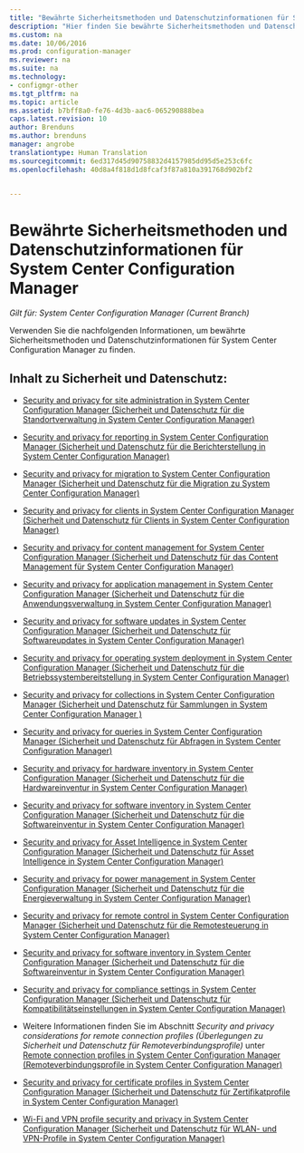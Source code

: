 ```yaml
---
title: "Bewährte Sicherheitsmethoden und Datenschutzinformationen für System Center Configuration Manager | Microsoft-Dokumentation"
description: "Hier finden Sie bewährte Sicherheitsmethoden und Datenschutzinformationen für System Center Configuration Manager."
ms.custom: na
ms.date: 10/06/2016
ms.prod: configuration-manager
ms.reviewer: na
ms.suite: na
ms.technology:
- configmgr-other
ms.tgt_pltfrm: na
ms.topic: article
ms.assetid: b7bff8a0-fe76-4d3b-aac6-065290888bea
caps.latest.revision: 10
author: Brenduns
ms.author: brenduns
manager: angrobe
translationtype: Human Translation
ms.sourcegitcommit: 6ed317d45d90758832d4157985dd95d5e253c6fc
ms.openlocfilehash: 40d8a4f818d1d8fcaf3f87a810a391768d902bf2


---
```

# <a name="security-best-practices-and-privacy-information-for-system-center-configuration-manager"></a>Bewährte Sicherheitsmethoden und Datenschutzinformationen für System Center Configuration Manager

*Gilt für: System Center Configuration Manager (Current Branch)*

Verwenden Sie die nachfolgenden Informationen, um bewährte Sicherheitsmethoden und Datenschutzinformationen für System Center Configuration Manager zu finden.  

## <a name="security-and-privacy-content"></a>Inhalt zu Sicherheit und Datenschutz:  

-   [Security and privacy for site administration in System Center Configuration Manager (Sicherheit und Datenschutz für die Standortverwaltung in System Center Configuration Manager)](../../../core/plan-design/hierarchy/security-and-privacy-for-site-administration.md)  

-   [Security and privacy for reporting in System Center Configuration Manager (Sicherheit und Datenschutz für die Berichterstellung in System Center Configuration Manager)](../../../core/servers/manage/security-and-privacy-for-reporting.md)  

-   [Security and privacy for migration to System Center Configuration Manager (Sicherheit und Datenschutz für die Migration zu System Center Configuration Manager)](../../../core/migration/security-and-privacy-for-migration.md)  

-   [Security and privacy for clients in System Center Configuration Manager (Sicherheit und Datenschutz für Clients in System Center Configuration Manager)](../../../core/clients/deploy/plan/security-and-privacy-for-clients.md)  

-   [Security and privacy for content management for System Center Configuration Manager (Sicherheit und Datenschutz für das Content Management für System Center Configuration Manager)](../../../core/plan-design/hierarchy/security-and-privacy-for-content-management.md)  

-   [Security and privacy for application management in System Center Configuration Manager (Sicherheit und Datenschutz für die Anwendungsverwaltung in System Center Configuration Manager)](../../../apps/plan-design/security-and-privacy-for-application-management.md)  

-   [Security and privacy for software updates in System Center Configuration Manager (Sicherheit und Datenschutz für Softwareupdates in System Center Configuration Manager)](../../../sum/plan-design/security-and-privacy-for-software-updates.md)  

-   [Security and privacy for operating system deployment in System Center Configuration Manager (Sicherheit und Datenschutz für die Betriebssystembereitstellung in System Center Configuration Manager)](../../../osd/plan-design/security-and-privacy-for-operating-system-deployment.md)  

-   [Security and privacy for collections in System Center Configuration Manager (Sicherheit und Datenschutz für Sammlungen in System Center Configuration Manager )](../../../core/clients/manage/collections/security-and-privacy-for-collections.md)  

-   [Security and privacy for queries in System Center Configuration Manager (Sicherheit und Datenschutz für Abfragen in System Center Configuration Manager)](../../../core/servers/manage/security-and-privacy-for-queries.md)  

-   [Security and privacy for hardware inventory in System Center Configuration Manager (Sicherheit und Datenschutz für die Hardwareinventur in System Center Configuration Manager)](../../../core/clients/manage/inventory/security-and-privacy-for-hardware-inventory.md)  

-   [Security and privacy for software inventory in System Center Configuration Manager (Sicherheit und Datenschutz für die Softwareinventur in System Center Configuration Manager)](../../../core/clients/manage/inventory/security-and-privacy-for-software-inventory.md)  

-   [Security and privacy for Asset Intelligence in System Center Configuration Manager (Sicherheit und Datenschutz für Asset Intelligence in System Center Configuration Manager)](../../../core/clients/manage/asset-intelligence/security-and-privacy-for-asset-intelligence.md)  

-   [Security and privacy for power management in System Center Configuration Manager (Sicherheit und Datenschutz für die Energieverwaltung in System Center Configuration Manager)](../../../core/clients/manage/power/security-and-privacy-for-power-management.md)  

-   [Security and privacy for remote control in System Center Configuration Manager (Sicherheit und Datenschutz für die Remotesteuerung in System Center Configuration Manager)](../../../core/clients/manage/remote-control/security-and-privacy-for-remote-control.md)  

-   [Security and privacy for software inventory in System Center Configuration Manager (Sicherheit und Datenschutz für die Softwareinventur in System Center Configuration Manager)](../../../core/clients/manage/inventory/security-and-privacy-for-software-inventory.md)  

-   [Security and privacy for compliance settings in System Center Configuration Manager (Sicherheit und Datenschutz für Kompatibilitätseinstellungen in System Center Configuration Manager)](../../../compliance/plan-design/security-and-privacy-for-compliance-settings.md)  

-   Weitere Informationen finden Sie im Abschnitt *Security and privacy considerations for remote connection profiles (Überlegungen zu Sicherheit und Datenschutz für Remoteverbindungsprofile)* unter [Remote connection profiles in System Center Configuration Manager (Remoteverbindungsprofile in System Center Configuration Manager)](/sccm/compliance/deploy-use/create-remote-connection-profiles)  

-   [Security and privacy for certificate profiles in System Center Configuration Manager (Sicherheit und Datenschutz für Zertifikatprofile in System Center Configuration Manager)](../../../protect/plan-design/security-and-privacy-for-certificate-profiles.md)  

-   [Wi-Fi and VPN profile security and privacy in System Center Configuration Manager (Sicherheit und Datenschutz für WLAN- und VPN-Profile in System Center Configuration Manager)](../../../protect/plan-design/security-and-privacy-for-wifi-vpn-profiles.md)  



<!--HONumber=Dec16_HO3-->


